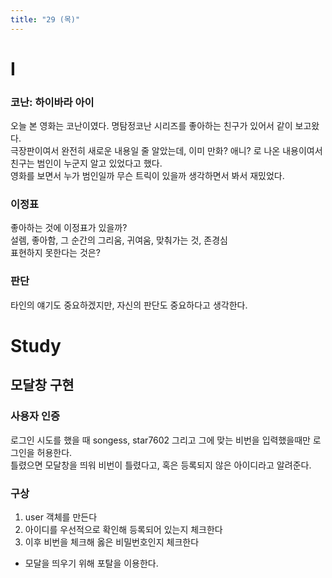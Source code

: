 ```yaml
---
title: "29 (목)"
---
```

# I
### 코난: 하이바라 아이
오늘 본 영화는 코난이였다. 명탐정코난 시리즈를 좋아하는 친구가 있어서 같이 보고왔다.   
극장판이여서 완전히 새로운 내용일 줄 알았는데, 이미 만화? 애니? 로 나온 내용이여서 친구는 범인이 누군지 알고 있었다고 했다.   
영화를 보면서 누가 범인일까 무슨 트릭이 있을까 생각하면서 봐서 재밌었다.
### 이정표
좋아하는 것에 이정표가 있을까?   
설렘, 좋아함, 그 순간의 그리움, 귀여움, 맞춰가는 것, 존경심   
표현하지 못한다는 것은?
### 판단
타인의 얘기도 중요하겠지만, 자신의 판단도 중요하다고 생각한다.

# Study
## 모달창 구현
### 사용자 인증
로그인 시도를 했을 때 songess, star7602 그리고 그에 맞는 비번을 입력했을때만 로그인을 허용한다.   
틀렸으면 모달창을 띄워 비번이 틀렸다고, 혹은 등록되지 않은 아이디라고 알려준다.
### 구상
1. user 객체를 만든다
2. 아이디를 우선적으로 확인해 등록되어 있는지 체크한다
3. 이후 비번을 체크해 옳은 비밀번호인지 체크한다

* 모달을 띄우기 위해 포탈을 이용한다.
